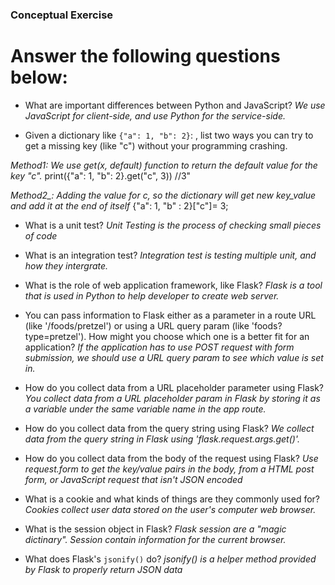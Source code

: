 ### Conceptual Exercise ###

# Answer the following questions below: #

* What are important differences between Python and JavaScript?
*We use JavaScript for client-side, and use Python for the service-side.*

* Given a dictionary like ``{"a": 1, "b": 2}``: , list two ways you can try to get a missing key (like "c") without your programming crashing.

*Method1: We use get(x, default) function to return the default value for the key "c".*
    print({"a": 1, "b": 2}.get("c", 3)) //3"

*Method2_: Adding the value for c, so the dictionary will get new key_value and add it at the end of itself*
     {"a": 1, "b" : 2}["c"]= 3;
  
* What is a unit test? 
*Unit Testing is the process of checking small pieces of code*

* What is an integration test?
*Integration test is testing multiple unit, and how they intergrate.*

* What is the role of web application framework, like Flask?
_Flask is a tool that is used in Python to help developer to create web server._ 

* You can pass information to Flask either as a parameter in a route URL (like '/foods/pretzel') or using a URL query param (like 'foods?type=pretzel'). How might you choose which one is a better fit for an application?
*If the application has to use POST request with form submission, we should use a URL query param to see which value is set in.*

* How do you collect data from a URL placeholder parameter using Flask?
_You collect data from a URL placeholder param in Flask by storing it as a variable under the same variable name in the app route._

* How do you collect data from the query string using Flask?
*We collect data from the query string in Flask using 'flask.request.args.get()'.*

* How do you collect data from the body of the request using Flask?
*Use request.form to get the key/value pairs in the body, from a HTML post form, or JavaScript request that isn't JSON encoded*

* What is a cookie and what kinds of things are they commonly used for?
*Cookies collect user data stored on the user's computer web browser.*


* What is the session object in Flask?
*Flask session are a "magic dictinary". Session contain information for the current browser.* 

* What does Flask's `jsonify()` do?
*jsonify() is a helper method provided by Flask to properly return JSON data*

